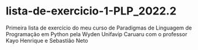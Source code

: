 # lista-de-exercicio-1-PLP_2022.2
 Primeira lista de exercício do meu curso de Paradigmas de Linguagem de Programação em Python pela Wyden Unifavip Caruaru com o professor Kayo Henrique e Sebastião Neto
